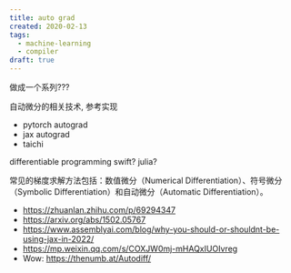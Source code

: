 ```yaml
---
title: auto grad
created: 2020-02-13
tags:
  - machine-learning
  - compiler
draft: true
---
```


做成一个系列???

自动微分的相关技术, 参考实现

- pytorch autograd
- jax autograd
- taichi

differentiable programming swift? julia?

常见的梯度求解方法包括：数值微分（Numerical Differentiation）、符号微分
（Symbolic Differentiation）和自动微分（Automatic Differentiation）。

- https://zhuanlan.zhihu.com/p/69294347
- https://arxiv.org/abs/1502.05767
- https://www.assemblyai.com/blog/why-you-should-or-shouldnt-be-using-jax-in-2022/
- https://mp.weixin.qq.com/s/COXJW0mj-mHAQxIUOIvreg
- Wow: https://thenumb.at/Autodiff/
